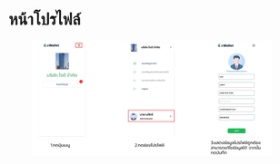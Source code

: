 # หน้าโปรไฟล์

<figure><img src="../.gitbook/assets/image (171).png" alt=""><figcaption></figcaption></figure>
